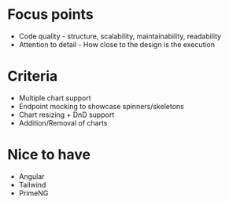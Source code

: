 # Focus points
* Code quality - structure, scalability, maintainability, readability
* Attention to detail - How close to the design is the execution

# Criteria
* Multiple chart support
* Endpoint mocking to showcase spinners/skeletons
* Chart resizing + DnD support
* Addition/Removal of charts

# Nice to have
* Angular
* Tailwind
* PrimeNG